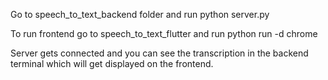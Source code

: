 Go to speech_to_text_backend folder and run python server.py 

To run frontend go to speech_to_text_flutter and run python run -d chrome 

Server gets connected and you can see the transcription in the backend terminal which will get displayed on the frontend.
